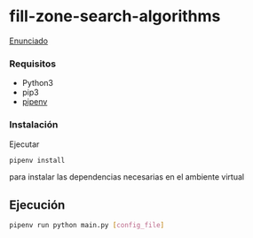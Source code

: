 # fill-zone-search-algorithms

[Enunciado](docs/SIA_TP1.pdf)

### Requisitos

- Python3
- pip3
- [pipenv](https://pypi.org/project/pipenv/)

### Instalación

Ejecutar

```sh
pipenv install
```

para instalar las dependencias necesarias en el ambiente virtual

## Ejecución

```sh
pipenv run python main.py [config_file]
```
